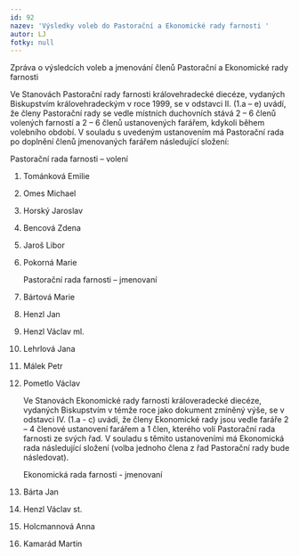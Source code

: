 ```yaml
---
id: 92
nazev: 'Výsledky voleb do Pastorační a Ekonomické rady farnosti '
autor: LJ
fotky: null
---
```

Zpráva o výsledcích voleb a jmenování členů Pastorační a Ekonomické rady farnosti<p>
Ve  Stanovách Pastorační rady farnosti královehradecké diecéze, vydaných Biskupstvím královehradeckým v roce 1999, se v odstavci II. (1.a – e) uvádí, že členy Pastorační rady se vedle místních duchovních stává 2 – 6 členů volených farností a 2 – 6 členů ustanovených farářem, kdykoli během volebního období. V souladu s uvedeným ustanovením má Pastorační rada po doplnění členů jmenovaných farářem následující složení:<p>
Pastorační rada farnosti – volení<p>
1.  Tománková Emilie<p>
2.  Omes Michael<p>
3.  Horský Jaroslav<p>
4.  Bencová Zdena<p>
5.  Jaroš Libor<p>
6.  Pokorná Marie<p>
Pastorační rada farnosti – jmenovaní<p>
7.  Bártová Marie<p>
8.  Henzl Jan<p>
9.  Henzl Václav ml.<p>
10. Lehrlová Jana<p>
11. Málek Petr<p>
12. Pometlo Václav<p>
Ve Stanovách Ekonomické rady farnosti královeradecké diecéze, vydaných Biskupstvím v témže roce jako dokument zmíněný výše, se v odstavci IV. (1.a - c) uvádí, že členy Ekonomické rady jsou vedle faráře 2 – 4 členové ustanovení farářem a 1 člen, kterého volí Pastorační rada farnosti ze svých řad. V souladu s těmito ustanoveními má Ekonomická rada následující složení (volba jednoho člena z řad Pastorační rady bude následovat).<p>
Ekonomická rada farnosti - jmenovaní <p>
1. Bárta Jan<p>
2. Henzl Václav st.<p>
3. Holcmannová Anna<p>
4. Kamarád Martin<p>
